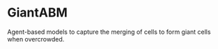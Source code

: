 # GiantABM
Agent-based models to capture the merging of cells to form giant cells when overcrowded.
